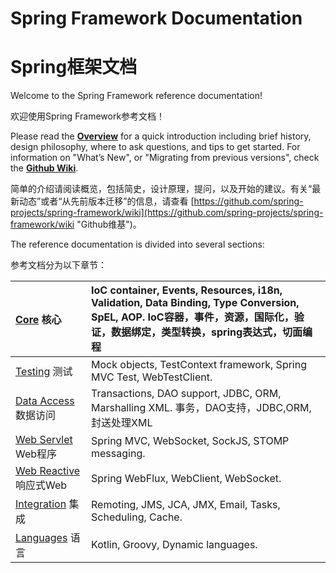 # Spring Framework Documentation

# Spring框架文档

Welcome to the Spring Framework reference documentation!

欢迎使用Spring Framework参考文档！

Please read the [**Overview**](https://docs.spring.io/spring/docs/5.0.3.RELEASE/spring-framework-reference/overview.html#overview) for a quick introduction including brief history, design philosophy, where to ask questions, and tips to get started. For information on "What’s New", or "Migrating from previous versions", check the [**Github Wiki**](https://github.com/spring-projects/spring-framework/wiki).

简单的介绍请阅读概览，包括简史，设计原理，提问，以及开始的建议。有关“最新动态”或者“从先前版本迁移”的信息，请查看 [https://github.com/spring-projects/spring-framework/wiki](https://github.com/spring-projects/spring-framework/wiki "Github维基")。

The reference documentation is divided into several sections:

参考文档分为以下章节：

| [Core](https://docs.spring.io/spring/docs/5.0.3.RELEASE/spring-framework-reference/core.html#spring-core) 核心 | IoC container, Events, Resources, i18n, Validation, Data Binding, Type Conversion, SpEL, AOP.                                            IoC容器，事件，资源，国际化，验证，数据绑定，类型转换，spring表达式，切面编程 |
| :--- | :--- |
| [Testing](https://docs.spring.io/spring/docs/5.0.3.RELEASE/spring-framework-reference/testing.html#testing)  测试 | Mock objects, TestContext framework, Spring MVC Test, WebTestClient. |
| [Data Access](https://docs.spring.io/spring/docs/5.0.3.RELEASE/spring-framework-reference/data-access.html#spring-data-tier) 数据访问 | Transactions, DAO support, JDBC, ORM, Marshalling XML.     事务，DAO支持，JDBC,ORM,封送处理XML |
| [Web Servlet](https://docs.spring.io/spring/docs/5.0.3.RELEASE/spring-framework-reference/web.html#spring-web) Web程序 | Spring MVC, WebSocket, SockJS, STOMP messaging. |
| [Web Reactive](https://docs.spring.io/spring/docs/5.0.3.RELEASE/spring-framework-reference/web-reactive.html#spring-webflux) 响应式Web | Spring WebFlux, WebClient, WebSocket. |
| [Integration](https://docs.spring.io/spring/docs/5.0.3.RELEASE/spring-framework-reference/integration.html#spring-integration) 集成 | Remoting, JMS, JCA, JMX, Email, Tasks, Scheduling, Cache. |
| [Languages](https://docs.spring.io/spring/docs/5.0.3.RELEASE/spring-framework-reference/languages.html#languages) 语言 | Kotlin, Groovy, Dynamic languages. |




